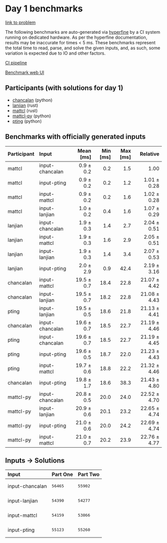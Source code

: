 # Day 1 benchmarks

[link to problem](https://adventofcode.com/2023/day/1)

The following benchmarks are auto-generated via
[hyperfine](https://github.com/sharkdp/hyperfine) by a CI system running on
dedicated hardware. As per the hyperfine documentation, results may be
inaccurate for times < 5 ms. These benchmarks represent the total time to read,
parse, and solve the given inputs, and, as such, some variation is expected due
to IO and other factors.

[CI pipeline](http://ci.papercode.net:8080/teams/main/pipelines/aoc2023)

[Benchmark web UI](https://aoc.ancalagon.black)


## Participants (with solutions for day 1)

- [chancalan](https://github.com/chancalan/aoc2023) (python)
- [lanjian](https://github.com/lanjian/aoc-2023) (rust)
- [mattcl](https://github.com/mattcl/aoc2023) (rust)
- [mattcl-py](https://github.com/mattcl/aoc2023-py) (python)
- [pting](https://github.com/pting/aoc2023) (python)


## Benchmarks with officially generated inputs

| Participant | Input | Mean [ms] | Min [ms] | Max [ms] | Relative |
|:---|:---|---:|---:|---:|---:|
| mattcl | input-chancalan | 0.9 ± 0.2 | 0.2 | 1.5 | 1.00 |
| mattcl | input-pting | 0.9 ± 0.2 | 0.2 | 1.2 | 1.01 ± 0.28 |
| mattcl | input-mattcl | 0.9 ± 0.2 | 0.2 | 1.6 | 1.02 ± 0.28 |
| mattcl | input-lanjian | 1.0 ± 0.2 | 0.4 | 1.6 | 1.07 ± 0.29 |
| lanjian | input-chancalan | 1.9 ± 0.3 | 1.4 | 2.7 | 2.04 ± 0.51 |
| lanjian | input-mattcl | 1.9 ± 0.3 | 1.6 | 2.9 | 2.05 ± 0.51 |
| lanjian | input-lanjian | 1.9 ± 0.3 | 1.4 | 3.4 | 2.07 ± 0.53 |
| lanjian | input-pting | 2.0 ± 2.9 | 0.9 | 42.4 | 2.19 ± 3.16 |
| chancalan | input-mattcl | 19.5 ± 0.7 | 18.4 | 22.8 | 21.07 ± 4.42 |
| chancalan | input-lanjian | 19.5 ± 0.7 | 18.2 | 22.8 | 21.08 ± 4.43 |
| pting | input-lanjian | 19.5 ± 0.5 | 18.6 | 21.8 | 21.13 ± 4.41 |
| chancalan | input-chancalan | 19.6 ± 0.7 | 18.5 | 22.7 | 21.19 ± 4.46 |
| pting | input-chancalan | 19.6 ± 0.7 | 18.5 | 22.7 | 21.19 ± 4.45 |
| pting | input-pting | 19.6 ± 0.5 | 18.7 | 22.0 | 21.23 ± 4.43 |
| pting | input-mattcl | 19.7 ± 0.6 | 18.8 | 22.2 | 21.32 ± 4.46 |
| chancalan | input-pting | 19.8 ± 1.7 | 18.6 | 38.3 | 21.43 ± 4.80 |
| mattcl-py | input-chancalan | 20.8 ± 0.5 | 20.0 | 24.0 | 22.52 ± 4.70 |
| mattcl-py | input-lanjian | 20.9 ± 0.6 | 20.1 | 23.2 | 22.65 ± 4.74 |
| mattcl-py | input-pting | 21.0 ± 0.6 | 20.0 | 24.2 | 22.69 ± 4.74 |
| mattcl-py | input-mattcl | 21.0 ± 0.7 | 20.2 | 23.9 | 22.76 ± 4.77 |


## Inputs -> Solutions

| Input | Part One | Part Two |
|:---|:---|:---|
|input-chancalan|<pre>56465</pre>|<pre>55902</pre>|
|input-lanjian|<pre>54390</pre>|<pre>54277</pre>|
|input-mattcl|<pre>54159</pre>|<pre>53866</pre>|
|input-pting|<pre>55123</pre>|<pre>55260</pre>|